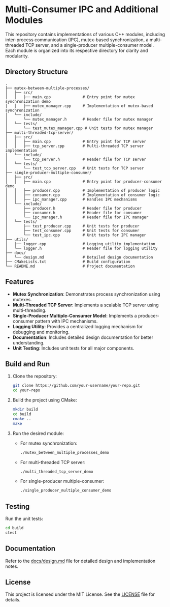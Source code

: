 # Multi-Consumer IPC and Additional Modules

This repository contains implementations of various C++ modules, including inter-process communication (IPC), mutex-based synchronization, a multi-threaded TCP server, and a single-producer multiple-consumer model. Each module is organized into its respective directory for clarity and modularity.

## Directory Structure

```
.
├── mutex-between-multiple-processes/
│   ├── src/
│   │   ├── main.cpp              # Entry point for mutex synchronization demo
│   │   ├── mutex_manager.cpp     # Implementation of mutex-based synchronization
│   └── include/
│       └── mutex_manager.h       # Header file for mutex manager
│   └── tests/
│       └── test_mutex_manager.cpp # Unit tests for mutex manager
├── multi-threaded-tcp-server/
│   ├── src/
│   │   ├── main.cpp              # Entry point for TCP server
│   │   ├── tcp_server.cpp        # Multi-threaded TCP server implementation
│   └── include/
│       └── tcp_server.h          # Header file for TCP server
│   └── tests/
│       └── test_tcp_server.cpp   # Unit tests for TCP server
├── single-producer-multiple-consumer/
│   ├── src/
│   │   ├── main.cpp              # Entry point for producer-consumer demo
│   │   ├── producer.cpp          # Implementation of producer logic
│   │   ├── consumer.cpp          # Implementation of consumer logic
│   │   ├── ipc_manager.cpp       # Handles IPC mechanisms
│   └── include/
│       ├── producer.h            # Header file for producer
│       ├── consumer.h            # Header file for consumer
│       └── ipc_manager.h         # Header file for IPC manager
│   └── tests/
│       ├── test_producer.cpp     # Unit tests for producer
│       ├── test_consumer.cpp     # Unit tests for consumer
│       └── test_ipc.cpp          # Unit tests for IPC manager
├── utils/
│   ├── logger.cpp                # Logging utility implementation
│   └── logger.h                  # Header file for logging utility
├── docs/
│   └── design.md                 # Detailed design documentation
├── CMakeLists.txt                # Build configuration
└── README.md                     # Project documentation
```

## Features

- **Mutex Synchronization**: Demonstrates process synchronization using mutexes.
- **Multi-Threaded TCP Server**: Implements a scalable TCP server using multi-threading.
- **Single-Producer Multiple-Consumer Model**: Implements a producer-consumer pattern with IPC mechanisms.
- **Logging Utility**: Provides a centralized logging mechanism for debugging and monitoring.
- **Documentation**: Includes detailed design documentation for better understanding.
- **Unit Testing**: Includes unit tests for all major components.

## Build and Run

1. Clone the repository:
    ```bash
    git clone https://github.com/your-username/your-repo.git
    cd your-repo
    ```

2. Build the project using CMake:
    ```bash
    mkdir build
    cd build
    cmake ..
    make
    ```

3. Run the desired module:
    - For mutex synchronization:
        ```bash
        ./mutex_between_multiple_processes_demo
        ```
    - For multi-threaded TCP server:
        ```bash
        ./multi_threaded_tcp_server_demo
        ```
    - For single-producer multiple-consumer:
        ```bash
        ./single_producer_multiple_consumer_demo
        ```

## Testing

Run the unit tests:
```bash
cd build
ctest
```

## Documentation

Refer to the [docs/design.md](docs/design.md) file for detailed design and implementation notes.

## License

This project is licensed under the MIT License. See the [LICENSE](LICENSE) file for details.